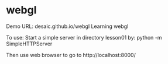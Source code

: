 webgl
=====
Demo URL: desaic.github.io/webgl 
Learning webgl

To use:
Start a simple server in directory lesson01 by:
python -m SimpleHTTPServer

Then use web browser to go to http://localhost:8000/
